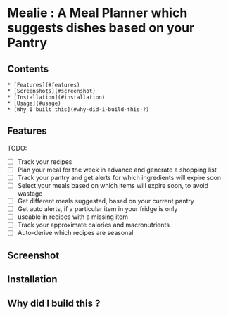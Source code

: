 
# Mealie : A Meal Planner which suggests dishes based on your Pantry

## Contents
    * [Features](#features)
    * [Screenshots](#screenshot)
    * [Installation](#installation)
    * [Usage](#usage)
    * [Why I built this](#why-did-i-build-this-?)

## Features 

TODO:

- [ ] Track your recipes 
- [ ] Plan your meal for the week in advance and generate a shopping list 
- [ ] Track your pantry and get alerts for which ingredients will expire soon
- [ ] Select your meals based on which items will expire soon, to avoid wastage
- [ ] Get different meals suggested, based on your current pantry
- [ ] Get auto alerts, if a particular item in your fridge is only 
- [ ] useable in recipes with a missing item
- [ ] Track your approximate calories and macronutrients
- [ ] Auto-derive which recipes are seasonal

## Screenshot 

## Installation

## Why did I build this ? 
